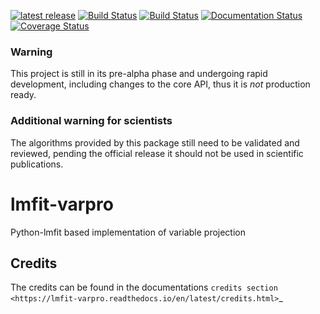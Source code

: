 [![latest release](https://pypip.in/version/lmfit-varpro/badge.svg)](https://pypi.org/project/lmfit-varpro/)
[![Build Status](https://travis-ci.org/glotaran/lmfit-varpro.svg?branch=master)](https://travis-ci.org/glotaran/lmfit-varpro)
[![Build Status](https://ci.appveyor.com/api/projects/status/github/glotaran/lmfit-varpro?branch=master&svg=true)](https://ci.appveyor.com/project/jsnel/lmfit-varpro?branch=master)
[![Documentation Status](https://readthedocs.org/projects/lmfit-varpro/badge/?version=latest)](https://lmfit-varpro.readthedocs.io/en/latest/?badge=latest)
[![Coverage Status](https://coveralls.io/repos/github/glotaran/lmfit-varpro/badge.svg?branch=master)](https://coveralls.io/github/glotaran/lmfit-varpro?branch=master)

### Warning
This project is still in its pre-alpha phase and undergoing rapid development,
including changes to the core API, thus it is *not* production ready.
### Additional warning for scientists
The algorithms provided by this package still need to be validated and reviewed,
pending the official release it should not be used in scientific publications.

# lmfit-varpro
Python-lmfit based implementation of variable projection

## Credits

The credits can be found in the documentations
`credits section <https://lmfit-varpro.readthedocs.io/en/latest/credits.html>`_